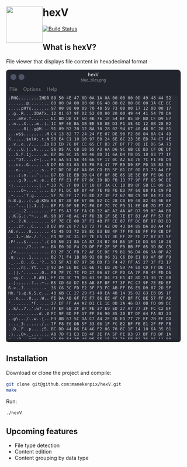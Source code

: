 # hexV <img align="left" width="100" height="100" src=https://github.com/manekenpix/hexV/blob/master/src/hv.png>
[![Build Status](https://travis-ci.com/manekenpix/hexV.svg?branch=master)](https://travis-ci.com/manekenpix/hexV)  

## What is hexV?
File viewer that displays file content in hexadecimal format  

![](https://github.com/manekenpix/hexV/blob/master/images/hexV.png)

## Installation

Download or clone the project and compile:

```sh
git clone git@github.com:manekenpix/hexV.git
make
```
Run:
```sh
./hexV
```

## Upcoming features

 - File type detection
 - Content edition
 - Content grouping by data type
 
